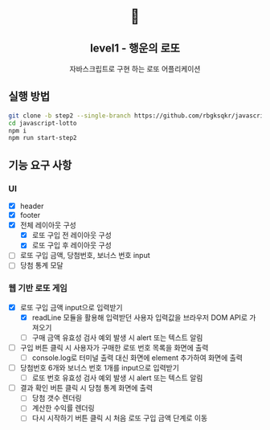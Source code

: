 <h1 align="middle">🎱</h1>
<h2 align="middle">level1 - 행운의 로또</h2>
<p align="middle">자바스크립트로 구현 하는 로또 어플리케이션</p>

## 실행 방법
```bash
git clone -b step2 --single-branch https://github.com/rbgksqkr/javascript-lotto.git
cd javascript-lotto
npm i
npm run start-step2
```

## 기능 요구 사항

### UI
- [x] header
- [x] footer
- [x] 전체 레이아웃 구성
  - [x] 로또 구입 전 레이아웃 구성
  - [x] 로또 구입 후 레이아웃 구성
- [ ] 로또 구입 금액, 당첨번호, 보너스 번호 input
- [ ] 당첨 통계 모달

### 웹 기반 로또 게임
- [x] 로또 구입 금액 input으로 입력받기
  - [x] readLine 모듈을 활용해 입력받던 사용자 입력값을 브라우저 DOM API로 가져오기
  - [ ] 구매 금액 유효성 검사 예외 발생 시 alert 또는 텍스트 알림
- [ ] 구입 버튼 클릭 시 사용자가 구매한 로또 번호 목록을 화면에 출력
  - [ ] console.log로 터미널 출력 대신 화면에 element 추가하여 화면에 출력
- [ ] 당첨번호 6개와 보너스 번호 1개를 input으로 입력받기
  - [ ] 로또 번호 유효성 검사 예외 발생 시 alert 또는 텍스트 알림
- [ ] 결과 확인 버튼 클릭 시 당첨 통계 화면에 출력
  - [ ] 당첨 갯수 렌더링
  - [ ] 계산한 수익률 렌더링
  - [ ] 다시 시작하기 버튼 클릭 시 처음 로또 구입 금액 단계로 이동